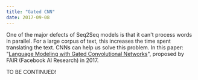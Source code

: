 ```yaml
---
title: "Gated CNN"
date: 2017-09-08
---
```


One of the major defects of Seq2Seq models is that it can't process
words in parallel. For a large corpus of text, this increases the time
spent translating the text. CNNs can help us solve this problem. In this
paper: "[Language Modeling with Gated Convolutional
Networks](https://arxiv.org/pdf/1612.08083v3.pdf)", proposed by FAIR
(Facebook AI Research) in 2017.

TO BE CONTINUED!